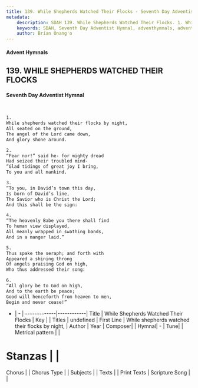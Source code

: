 ```yaml
---
title: 139. While Shepherds Watched Their Flocks - Seventh Day Adventist Hymnal
metadata:
    description: SDAH 139. While Shepherds Watched Their Flocks. 1. While shepherds watched their flocks by night, All seated on the ground, The angel of the Lord came down, And glory shone around.
    keywords: SDAH, Seventh Day Adventist Hymnal, adventhymnals, advent hymnals, While Shepherds Watched Their Flocks, While shepherds watched their flocks by night, 
    author: Brian Onang'o
---
```


#### Advent Hymnals
## 139. WHILE SHEPHERDS WATCHED THEIR FLOCKS
#### Seventh Day Adventist Hymnal

```txt


1.
While shepherds watched their flocks by night,
All seated on the ground,
The angel of the Lord came down,
And glory shone around.

2.
“Fear nor!” said he- for mighty dread
Had seized their troubled mind-
“Glad tidings of great joy I bring,
To you and all mankind.

3.
“To you, in David’s town this day,
Is born of David’s line,
The Savior who is Christ the Lord;
And this shall be the sign:

4.
“The heavenly Babe you there shall find
To human view displayed,
All meanly wrapped in swathing bands,
And in a manger laid.”

5.
Thus spake the seraph; and forth with
Appeared a shining throng
Of angels praising God on high,
Who thus addressed their song:

6.
“All glory be to God on high,
And to the earth be peace;
Good will henceforth from heaven to men,
Begin and never cease!”


```

- |   -  |
-------------|------------|
Title | While Shepherds Watched Their Flocks |
Key |  |
Titles | undefined |
First Line | While shepherds watched their flocks by night, |
Author | 
Year | 
Composer|  |
Hymnal|  - |
Tune|  |
Metrical pattern | |
# Stanzas |  |
Chorus |  |
Chorus Type |  |
Subjects |  |
Texts |  |
Print Texts | 
Scripture Song |  |
  
